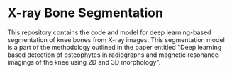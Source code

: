 # X-ray Bone Segmentation

This repository contains the code and model for deep learning-based segmentation of knee bones from X-ray images. This segmentation model is a part of the methodology outlined in the paper entitled "Deep learning based detection of osteophytes in radiographs and magnetic resonance imagings of the knee using 2D and 3D morphology".
